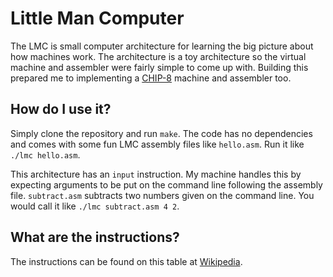 # Little Man Computer

The LMC is small computer architecture for learning the big picture about how
machines work. The architecture is a toy architecture so the virtual machine
and assembler were fairly simple to come up with. Building this prepared me to
implementing a [CHIP-8](https://en.wikipedia.org/wiki/CHIP-8) machine and
assembler too.

## How do I use it?

Simply clone the repository and run `make`. The code has no dependencies and
comes with some fun LMC assembly files like `hello.asm`. Run it like `./lmc
hello.asm`.

This architecture has an `input` instruction. My machine handles this by
expecting arguments to be put on the command line following the assembly file.
`subtract.asm` subtracts two numbers given on the command line. You would call
it like `./lmc subtract.asm 4 2`.

## What are the instructions?

The instructions can be found on this table at
[Wikipedia](https://en.wikipedia.org/wiki/Little_man_computer#Instructions).
